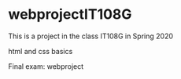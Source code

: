 # webprojectIT108G

This is a project in the class IT108G in Spring 2020

html and css basics

Final exam: webproject
